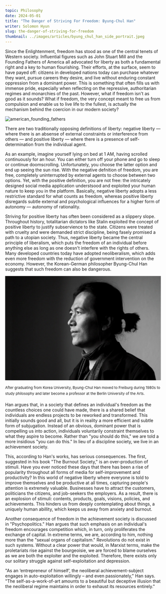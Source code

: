 ```yaml
---
topic: Philosophy
date: 2024-05-01
title: "The Danger of Striving For Freedom: Byung-Chul Han"
writer: Solomon Hyun
slug: the-danger-of-striving-for-freedom
thumbnail: ../images/articles/byung_chul_han_side_portrait.jpeg
---
```

Since the Enlightenment, freedom has stood as one of the central tenets of Western society. Influential figures such as John Stuart Mill and the Founding Fathers of America all advocated for liberty as both a fundamental right and a key to human flourishing. Their efforts, at the surface, seem to have payed off: citizens in developed nations today can purchase whatever they want, pursue careers they desire, and live without enduring constant oppression from a dominant power. This is something that often fills us with immense pride, especially when reflecting on the repressive, authoritarian regimes and monarchies of the past. However, what if freedom isn't as good as it sounds? What if freedom, the very concept meant to free us from compulsion and enable us to live life to the fullest, is actually the mechanism behind the coercion in our modern society?

![american_founding_fathers](https://upload.wikimedia.org/wikipedia/commons/f/f9/Declaration_of_Independence_%281819%29%2C_by_John_Trumbull.jpg)

There are two traditionally opposing definitions of liberty: negative liberty — where there is an absense of external constraints or interference from others — and positive liberty — where there is a presence of self-determination from the individual agent.

As an example, imagine yourself lying on bed at 1 AM, having scrolled continuously for an hour. You can either turn off your phone and go to sleep or continue doomscrolling. Unfortunately, you choose the latter option and end up seeing the sun rise. With the negative defnition of freedom, you are free, completely uninterrupted by external agents to choose between two options. Yet, with the positive definition, you are not free: the intricately designed social media application understsood and exploited your human nature to keep you in the platform. Basically, negative liberty adopts a less restrictive standard for what counts as freedom, whereas positive liberty disregards subtle external and psychological influences for a higher form of autonomy — autonomy of rationality.

Striving for positive liberty has often been considered as a slippery slope. Throughout history, totalitarian dictators like Stalin exploited the concept of positive liberty to justify subservience to the state. Citizens were treated with cruelty and were demanded strict discipline, being fasely promised a path to a utopian society. Thus, negative liberty became the central principle of liberalism, which puts the freedom of an individual before anything else as long as one doesn't interfere with the rights of others. Many developed countries today have adopted neoliberalism, which adds even more freedom with the reduction of government intervention on the economy. However, the Korean-German philosopher Byung-Chul Han suggests that such freedom can also be dangerous.

![byung_chul_han](../images/articles/byung_chul_han_side_portrait.jpeg)

<sup>After graduating from Korea University, Byung-Chul Han moved to Freiburg during 1980s to study philosophy and later become a professor at the Berlin University of the Arts.</sup>

Han argues that, in a society that defines an individual's freedom as the countless choices one could have made, there is a shared belief that individuals are endless projects to be reworked and transformed. This initially sounds good and all, but it is in reality a more efficient and subtle form of subjugation. Instead of an obvious, dominant power that is compelling us into action, individuals voluntarily constraint themselves to what they aspire to become. Rather than "you should do this," we are told a more insidious "you can do this." In lieu of a discipline society, we live in an achievement society.

This, according to Han's works, has serious consequences. The first, suggested in his book "The Burnout Society," is an over-production of stimuli. Have you ever noticed these days that there has been a rise of popularity throughout all forms of media for self-improvement and productivity? In this world of negative liberty where everyone is told to improve themselves and be productive at all times, capturing people's attention is extremely valuable. Businesses have to attract the customers, politicians the citizens, and job-seekers the employers. As a result, there is an explosion of stimuli: contents, products, goals, visions, policies, and achievements. This hinders us from deeply contemplating about things, a uniquely human abillity, which keeps us away from anxiety and burnout.

Another consequence of freedom in the achievement society is discussed in "Psychopolitics." Han argues that such emphasis on an individual's freedom encourages competition which, in turn, only proliferates the exchange of capital. In extreme terms, we are, according to him, nothing more than the "sexual organs of capitalism." Revolutions do not exist in such systems. Without a clear power that would, in Marxist terms, make the proletariats rise against the bourgeoisie, we are forced to blame ourselves as we are both the exploiter and the exploited. Therefore, there exists only our solitary struggle against self-exploitation and depression.

"As an ‘entrepreneur of himself’, the neoliberal achievement-subject engages in auto-exploitation willingly – and even passionately," Han says. "The self-as-a-work-of-art amounts to a beautiful but deceptive illusion that the neoliberal regime maintains in order to exhaust its resources entirely."